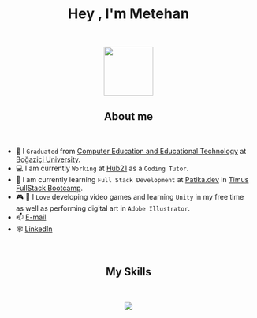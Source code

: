 <h1 align="center">Hey , I'm Metehan</h1>
<br>

<p align="center"> 
	<picture><img src = "https://github.com/7oSkaaa/7oSkaaa/blob/main/Images/about_me.gif?raw=true" width = 100px></picture>
</p>
<h2 align="center">About me</h2>
<br>

- :school: I `Graduated` from [Computer Education and Educational Technology](https://cet.bogazici.edu.tr/) at [Boğaziçi University](https://bogazici.edu.tr/en_US).
- :computer: I am currently `Working` at [Hub21](https://thehub21.com/) as a `Coding Tutor`.
- :blue_book: I am currently learning `Full Stack Development` at [Patika.dev](https://www.patika.dev/) in [Timus FullStack Bootcamp](https://www.timusnetworks.com/).
- :video_game: :art: I `Love` developing video games and learning `Unity` in my free time as well as performing digital art in `Adobe Illustrator`.
- :mailbox: [E-mail](mthn.karasahin@gmail.com)
- :spider_web: [LinkedIn](https://www.linkedin.com/in/metehankarasahinoglu/)
<br>

<h2 align="center">My Skills</h2>
<br>

<p align="center">
  <a href="https://skillicons.dev">
    <img src="https://skillicons.dev/icons?i=css,html,js,ts,mongodb,express,vue,nodejs,nestjs,postgres,cs,dotnet,git,unity,ai" />
  </a>
</p>
